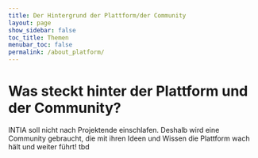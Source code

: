 ```yaml
---
title: Der Hintergrund der Plattform/der Community
layout: page
show_sidebar: false
toc_title: Themen
menubar_toc: false
permalink: /about_platform/
---
```


# Was steckt hinter der Plattform und der Community?

INTIA soll nicht nach Projektende einschlafen. Deshalb wird eine Community gebraucht, die mit ihren Ideen und Wissen die Plattform wach hält und weiter führt!
tbd
